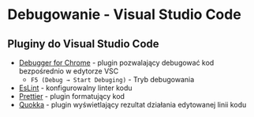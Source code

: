 # Debugowanie - Visual Studio Code

## Pluginy do Visual Studio Code

- [Debugger for Chrome](https://marketplace.visualstudio.com/items?itemName=msjsdiag.debugger-for-chrome) - plugin pozwalający debugować kod bezpośrednio w edytorze VSC
  - `F5 (Debug → Start Debuging)` - Tryb debugowania
- [EsLint](https://eslint.org/) - konfigurowalny linter kodu
- [Prettier](https://prettier.io/) - plugin formatujący kod
- [Quokka](https://marketplace.visualstudio.com/items?itemName=WallabyJs.quokka-vscode) - plugin wyświetlający rezultat działania edytowanej linii kodu
